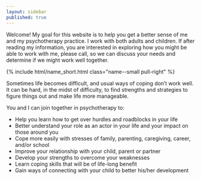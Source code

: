 ```yaml
---
layout: sidebar
published: true
---
```


Welcome! My goal for this website is to help you get a better sense of me and my psychotherapy practice. I work with both adults and children.  If after reading my information, you are interested in exploring how you might be able to work with me, please call, so we can discuss your needs and determine if we might work well together.

<div class="col-xs-12 margin-trailer-dbl">
	{% include html/name_short.html class="name--small pull-right" %}
</div>
     
Sometimes life becomes difficult, and usual ways of coping don’t work well. It can be hard, in the midst of difficulty, to find strengths and strategies to figure things out and make life more manageable.

You and I can join together in psychotherapy to:

- Help you learn how to get over hurdles and roadblocks in your life 
- Better understand your role as an actor in your life and your impact on those around you
- Cope more easily with stresses of family, parenting, caregiving, career, and/or school 
- Improve your relationship with your child, parent or partner
- Develop your strengths to overcome your weaknesses
- Learn coping skills that will be of life-long benefit
- Gain ways of connecting with your child to better his/her development